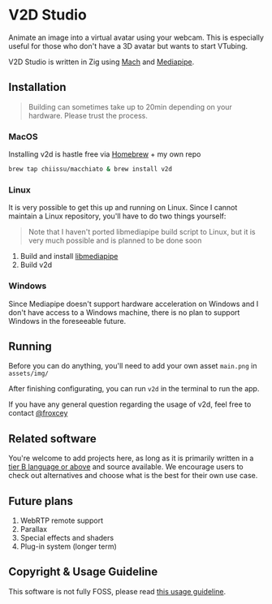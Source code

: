 # V2D Studio

Animate an image into a virtual avatar using your webcam. This is especially useful for those who don't have a 3D avatar but wants to start VTubing.

V2D Studio is written in Zig using [Mach](https://machengine.org/) and [Mediapipe](https://ai.google.dev/edge/mediapipe).

## Installation

> Building can sometimes take up to 20min depending on your hardware. Please trust the process.

### MacOS

Installing v2d is hastle free via [Homebrew](https://brew.sh) + my own repo

```sh
brew tap chiissu/macchiato & brew install v2d
```

### Linux

It is very possible to get this up and running on Linux. Since I cannot maintain a Linux repository, you'll have to do two things yourself:

> Note that I haven't ported libmediapipe build script to Linux, but it is very much possible and is planned to be done soon

1. Build and install [libmediapipe](https://github.com/froxcey/libmediapipe)
2. Build v2d

### Windows

Since Mediapipe doesn't support hardware acceleration on Windows and I don't have access to a Windows machine, there is no plan to support Windows in the foreseeable future.

## Running

Before you can do anything, you'll need to add your own asset `main.png` in `assets/img/`

After finishing configurating, you can run `v2d` in the terminal to run the app.

If you have any general question regarding the usage of v2d, feel free to contact [@froxcey](https://github.com/froxcey)

## Related software

You're welcome to add projects here, as long as it is primarily written in a [tier B language or above](https://github.com/Froxcey/Froxcey/blob/main/lang_tier.md) and source available. We encourage users to check out alternatives and choose what is the best for their own use case.

## Future plans

1. WebRTP remote support
2. Parallax
3. Special effects and shaders
4. Plug-in system (longer term)

## Copyright & Usage Guideline

This software is not fully FOSS, please read [this usage guideline](./src/utils/guideline.txt).
